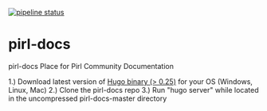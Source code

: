 [![pipeline status](https://git.pirl.io/community/pirl-docs/badges/master/pipeline.svg)](https://git.pirl.io/community/pirl-docs/commits/master)

# pirl-docs
pirl-docs
Place for Pirl Community Documentation

1.) Download latest version of [Hugo binary (> 0.25)](https://gohugo.io/getting-started/installing/) for your OS (Windows, Linux, Mac)
2.) Clone the pirl-docs repo
3.) Run "hugo server" while located in the uncompressed pirl-docs-master directory